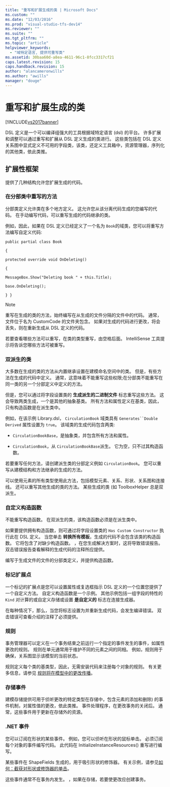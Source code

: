 ```yaml
---
title: "重写和扩展生成的类 | Microsoft Docs"
ms.custom: ""
ms.date: "12/03/2016"
ms.prod: "visual-studio-tfs-dev14"
ms.reviewer: ""
ms.suite: ""
ms.tgt_pltfrm: ""
ms.topic: "article"
helpviewer_keywords: 
  - "域特定语言, 提供可重写类"
ms.assetid: 30baa60d-a8ea-4611-96c1-8fcc3317cf21
caps.latest.revision: 15
caps.handback.revision: 15
author: "alancameronwills"
ms.author: "awills"
manager: "douge"
---
```

# 重写和扩展生成的类
[!INCLUDE[vs2017banner](../code-quality/includes/vs2017banner.md)]

DSL 定义是一个可以编译组强大的工具根据域特定语言 \(dsl\) 的平台。  许多扩展和调整可以通过重写和扩展从 DSL 定义生成的类进行。  这些类包括在 DSL 定义关系图中显式定义不可用的字段类，该类，还定义工具箱中，资源管理器，序列化的其他类，依此类推。  
  
## 扩展性框架  
 提供了几种结构允许您扩展生成的代码。  
  
### 在分部类中重写的方法  
 分部类定义允许类在多个地方定义。  这允许您从该分离代码生成的您编写的代码。  在手动编写代码，可以重写生成的代码继承的类。  
  
 例如，因此，如果在 DSL 定义已经定义了一个名为 `Book`的域类，您可以将重写方法编写自定义代码:  
  
 `public partial class Book`  
  
 `{`  
  
 `protected override void OnDeleting()`  
  
 `{`  
  
 `MessageBox.Show("Deleting book " + this.Title);`  
  
 `base.OnDeleting();`  
  
 `} }`  
  
> [!NOTE]
>  重写在生成的类的方法，始终编写在从生成的文件分隔的文件中的代码。  通常，文件位于名为 CustomCode 的文件夹包含。  如果对生成的代码进行更改，将会丢失，则在重新生成从 DSL 定义的代码。  
  
 若要查看哪些方法可以重写，在类的类型重写，由空格后面。  IntelliSense 工具提示将告诉您哪些方法可被重写。  
  
### 双派生的类  
 大多数在生成的类的方法从内置继承设置在建模命名空间中的类。  但是，有些方法在生成的代码中定义。  通常，这意味着不能重写这些权限;在分部类不能重写在同一类的另一个分部定义中定义的方法。  
  
 但是，您可以通过将字段设置类的 **生成派生的二进制文件** 标志重写这些方法。  这会导致两类生成，一个是其他的抽象基类。  所有方法和属性定义在基类，因此，只有构造函数是在派生类中。  
  
 例如，在该示例 Library.dsl， `CirculationBook` 域类具有 `Generates``Double Derived` 属性设置为 `true`。  该域类的生成代码包含两类:  
  
-   `CirculationBookBase`，是抽象类，并包含所有方法和属性。  
  
-   `CirculationBook`，从 `CirculationBookBase`派生。  它为空，只不过其构造函数。  
  
 若要重写任何方法，请创建派生类的分部定义例如 `CirculationBook`。  您可以重写从建模结构和方法继承的生成的方法。  
  
 可以使用元素的所有类型使用此方法，包括模型元素、关系、形状、关系图和连接线。  还可以重写其他生成的类的方法。  某些生成的类 \(如 ToolboxHelper 总是双派生。  
  
### 自定义构造函数  
 不能重写构造函数。  在双派生的类，该构造函数必须是在派生类中。  
  
 如果要提供拥有构造函数，则可通过将字段设置类的 `Has Custom Constructor` 执行此在 DSL 定义。  当您单击 **转换所有模板**，生成的代码不会包含该类的构造函数。  它将包含了对缺少构造函数。  ，在您生成解决方案时，这将导致错误报告。  双击错误报告查看解释的生成代码的注释所应提供。  
  
 编写于生成文件的文件的分部类定义，并提供构造函数。  
  
### 标记扩展点  
 一个标记的扩展点是您可以设置属性或复选框指示 DSL 定义的一个位置您提供了一个自定义方法。  自定义构造函数是一个示例。  其他示例包括一组字段的特性的 `Kind` 对计算的或自定义存储或设置 **是自定义的** 标志在连接生成器。  
  
 在每种情况下，那么，当您将标志设置为并重新生成代码，会发生编译错误。  双击错误可查看介绍的注释了必须提供。  
  
### 规则  
 事务管理器可以定义在一个事务结束之前运行一个指定的事件发生的事件，如属性更改的规则。  规则在单元通常用于维护不同的元素之间的同相。  例如，规则用于确保，关系图显示该模型的当前状态。  
  
 规则定义每个类的基类型，因此，无需安装代码来注册每个对象的规则。  有关更多信息，请参见 [规则将在模型中的更改传播](../modeling/rules-propagate-changes-within-the-model.md)。  
  
### 存储事件  
 建模存储提供可用于侦听更改的特定类型在存储中，包含元素的添加和删除\) 的事件机制，对属性值的更改，依此类推。  事件处理程序，在更改事务的关闭后。  通常，这些事件用于更新在存储外的资源。  
  
### .NET 事件  
 您可以订阅在形状的某些事件。  例如，您可以侦听在形状的鼠标单击。  必须订阅每个对象的事件编写代码。  此代码在 InitializeInstanceResources\(\) 重写进行编写。  
  
 某些事件在 ShapeFields 生成的，用于吸引形状的修饰器。  有关示例，请参见[如何：截获对形状或修饰器的单击](../Topic/How%20to:%20Intercept%20a%20Click%20on%20a%20Shape%20or%20Decorator.md)。  
  
 这些事件通常不在事务内发生。  ，如果在存储，若要使更改应创建事务。